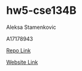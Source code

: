 # hw5-cse134B

Aleksa Stamenkovic

A17178943

[Repo Link](https://github.com/a-stam/cse134-hw5)

[Website Link](https://benevolent-croissant-a588a0.netlify.app)

